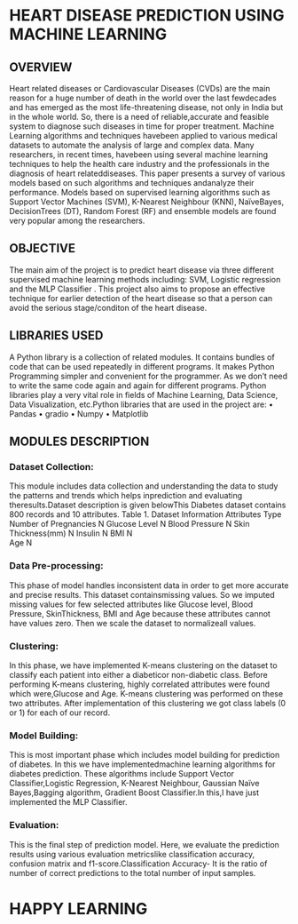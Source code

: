 # HEART DISEASE PREDICTION USING MACHINE LEARNING



## OVERVIEW   

  Heart related diseases or Cardiovascular Diseases (CVDs) are the main reason for a huge number of death in the world over the last fewdecades and has emerged as the most life-threatening disease, not only in India but in the whole world. So, there is a need of reliable,accurate and feasible system to diagnose such diseases in time for proper treatment. Machine Learning algorithms and techniques havebeen applied to various medical datasets to automate the analysis of large and complex data. Many researchers, in recent times, havebeen using several machine learning techniques to help the health care industry and the professionals in the diagnosis of heart relateddiseases. This paper presents a survey of various models based on such algorithms and techniques andanalyze their performance. Models based on supervised learning algorithms such as Support Vector Machines (SVM), K-Nearest Neighbour (KNN), NaïveBayes, DecisionTrees (DT), Random Forest (RF) and ensemble models are found very popular among the researchers.
  
## OBJECTIVE    
 
The main aim of the project is to predict heart disease via three different supervised machine learning methods including: SVM, Logistic regression and the MLP Classifier . This project also aims to propose an effective technique for earlier detection of the heart disease so that a person can avoid the serious stage/conditon of the heart disease.
 
## LIBRARIES USED 

A Python library is a collection of related modules. It contains bundles of code that can be used repeatedly in different programs. It makes Python Programming simpler and convenient for the programmer. As we don’t need to write the same code again and again for different programs. Python libraries play a very vital role in fields of Machine Learning, Data Science, Data Visualization, etc.Python libraries that are used in the project are:
• Pandas
• gradio
• Numpy 
• Matplotlib

## MODULES DESCRIPTION  


### Dataset Collection:
This module includes data collection and understanding the data to study the patterns and trends which helps inprediction and evaluating theresults.Dataset description is given belowThis Diabetes dataset contains 800 records and 10 attributes.
Table 1. Dataset Information
Attributes Type
Number of Pregnancies N
Glucose Level N
 Blood Pressure N
Skin Thickness(mm) N
Insulin N
BMI N  
Age N

### Data Pre-processing:
This phase of model handles inconsistent data in order to get more accurate and precise results. This dataset containsmissing values. So we imputed missing values for few selected attributes like Glucose level, Blood Pressure, SkinThickness, BMI and Age because these attributes cannot have values zero. Then we scale the dataset to normalizeall values.

### Clustering:
In this phase, we have implemented K-means clustering on the dataset to classify each patient into either a diabeticor non-diabetic class. Before performing K-means clustering, highly correlated attributes were found which were,Glucose and Age. K-means clustering was performed on these two attributes. After implementation of this
clustering we got class labels (0 or 1) for each of our record.

### Model Building:
This is most important phase which includes model building for prediction of diabetes. In this we have implementedmachine learning algorithms for diabetes prediction. These algorithms include Support Vector Classifier,Logistic Regression, K-Nearest Neighbour, Gaussian Naïve Bayes,Bagging algorithm, Gradient Boost Classifier.In this,I have just implemented the MLP Classifier.

### Evaluation:
This is the final step of prediction model. Here, we evaluate the prediction results using various evaluation metricslike classification accuracy, confusion matrix and f1-score.Classification Accuracy- It is the ratio of number of correct predictions to the total number of input samples. 

 
# HAPPY LEARNING 
